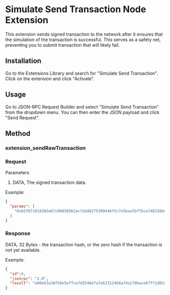 # Simulate Send Transaction Node Extension

This extension sends signed transaction to the network after it ensures that the simulation of the transaction is successful. This serves as a safety net, preventing you to submit transaction that will likely fail.

## Installation

Go to the Extensions Library and search for "Simulate Send Transaction". Click on the extension and click "Activate".

## Usage

Go to JSON-RPC Request Builder and select "Simulate Send Transaction" from the dropdown menu. You can then enter the JSON payload and click "Send Request".

## Method

### **extension_sendRawTransaction**

### Request

Parameters

1. DATA, The signed transaction data.

Example:
```json
{
  "params": [
    "0x02f871018302e67c80850562ac7da9827530944675c7e5baafbffbca748158becba61ef3b0a26387892f979bff1e8480c080a02c0c4fc3543712113a8a3fffc8e0bd31e152f3563817d585c75638768e89badca0416a72bb57c2378e79cb52d8b2d589f1bca069662501c94d990dba02be8e61c2"
  ]
}
```

### Response

DATA, 32 Bytes - the transaction hash, or the zero hash if the transaction is not yet available.

Example:
```json
{
  "id":0,
  "jsonrpc": "2.0",
  "result": "e00e63a38f50e5effce7d5546e7a7e62312468a74a179bace67ff1d82c029366"
}
```
